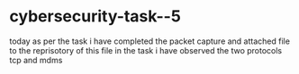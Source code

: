 # cybersecurity-task--5
today as per the task i have completed the packet capture and attached file to the reprisotory of this file 
in the task i have observed the two protocols tcp and mdms
